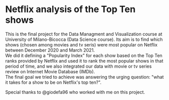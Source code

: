 # Netflix analysis of the Top Ten shows
This is the final project for the Data Managment and Visualization course at University of Milano-Bicocca (Data Science course). 
Its aim is to find which shows (chosen among movies and tv seris) were most popular on Netflix between December 2020 and March 2021.\
We did it defining a "Popularity Index" for each show based on the Top Ten ranks provided by Netflix and used it to rank the most popular shows in that period of time, and we also integrated our data with movie or tv series review on Internet Movie Database (IMDb).\
The final goal we tried to achieve was answering the urging question: "what it takes for a show to be on Netflix's top ten?".

Special thanks to @giodefa96 who worked with me on this project.
